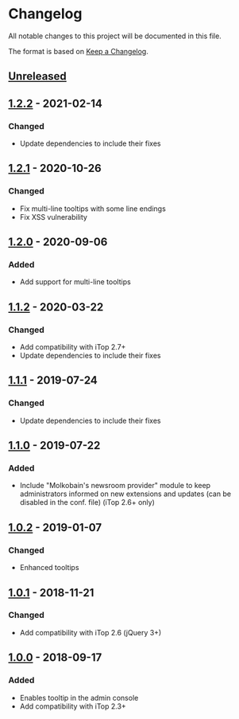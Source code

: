 # Changelog
All notable changes to this project will be documented in this file.

The format is based on [Keep a Changelog](https://keepachangelog.com/en/1.0.0/).

## [Unreleased]

## [1.2.2] - 2021-02-14
### Changed
- Update dependencies to include their fixes

## [1.2.1] - 2020-10-26
### Changed
- Fix multi-line tooltips with some line endings
- Fix XSS vulnerability

## [1.2.0] - 2020-09-06
### Added
- Add support for multi-line tooltips

## [1.1.2] - 2020-03-22
### Changed
- Add compatibility with iTop 2.7+
- Update dependencies to include their fixes

## [1.1.1] - 2019-07-24
### Changed
- Update dependencies to include their fixes

## [1.1.0] - 2019-07-22
### Added
- Include "Molkobain's newsroom provider" module to keep administrators informed on new extensions and updates (can be disabled in the conf. file) (iTop 2.6+ only)

## [1.0.2] - 2019-01-07
### Changed
- Enhanced tooltips

## [1.0.1] - 2018-11-21
### Changed
- Add compatibility with iTop 2.6 (jQuery 3+)

## [1.0.0] - 2018-09-17
### Added
- Enables tooltip in the admin console
- Add compatibility with iTop 2.3+

[Unreleased]: https://github.com/Molkobain/itop-console-tooltips/compare/v1.3.0...HEAD
[1.3.0]: https://github.com/Molkobain/itop-console-tooltips/releases/tag/v1.3.0
[1.2.2]: https://github.com/Molkobain/itop-console-tooltips/releases/tag/v1.2.2
[1.2.1]: https://github.com/Molkobain/itop-console-tooltips/releases/tag/v1.2.1
[1.2.0]: https://github.com/Molkobain/itop-console-tooltips/releases/tag/v1.2.0
[1.1.2]: https://github.com/Molkobain/itop-console-tooltips/releases/tag/v1.1.2
[1.1.1]: https://github.com/Molkobain/itop-console-tooltips/releases/tag/v1.1.1
[1.1.0]: https://github.com/Molkobain/itop-console-tooltips/releases/tag/v1.1.0
[1.0.2]: https://github.com/Molkobain/itop-console-tooltips/releases/tag/v1.0.2
[1.0.1]: https://github.com/Molkobain/itop-console-tooltips/releases/tag/v1.0.1
[1.0.0]: https://github.com/Molkobain/itop-console-tooltips/releases/tag/v1.0.0